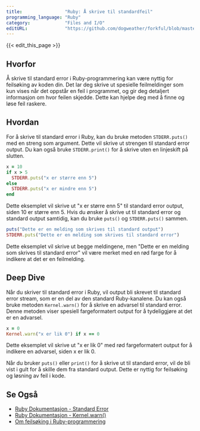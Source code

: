 ```yaml
---
title:                "Ruby: Å skrive til standardfeil"
programming_language: "Ruby"
category:             "Files and I/O"
editURL:              "https://github.com/dogweather/forkful/blob/master/content/no/ruby/writing-to-standard-error.md"
---
```


{{< edit_this_page >}}

## Hvorfor

Å skrive til standard error i Ruby-programmering kan være nyttig for feilsøking av koden din. Det lar deg skrive ut spesielle feilmeldinger som kun vises når det oppstår en feil i programmet, og gir deg detaljert informasjon om hvor feilen skjedde. Dette kan hjelpe deg med å finne og løse feil raskere.

## Hvordan

For å skrive til standard error i Ruby, kan du bruke metoden `STDERR.puts()` med en streng som argument. Dette vil skrive ut strengen til standard error output. Du kan også bruke `STDERR.print()` for å skrive uten en linjeskift på slutten.

```Ruby
x = 10
if x > 5
  STDERR.puts("x er større enn 5")
else
  STDERR.puts("x er mindre enn 5")
end
```

Dette eksemplet vil skrive ut "x er større enn 5" til standard error output, siden 10 er større enn 5. Hvis du ønsker å skrive ut til standard error og standard output samtidig, kan du bruke `puts()` og `STDERR.puts()` sammen.

```Ruby
puts("Dette er en melding som skrives til standard output")
STDERR.puts("Dette er en melding som skrives til standard error")
```

Dette eksemplet vil skrive ut begge meldingene, men "Dette er en melding som skrives til standard error" vil være merket med en rød farge for å indikere at det er en feilmelding.

## Deep Dive

Når du skriver til standard error i Ruby, vil output bli skrevet til standard error stream, som er en del av den standard Ruby-kanalene. Du kan også bruke metoden `Kernel.warn()` for å skrive en advarsel til standard error. Denne metoden viser spesiell fargeformatert output for å tydeliggjøre at det er en advarsel.

```Ruby
x = 0
Kernel.warn("x er lik 0") if x == 0
```

Dette eksemplet vil skrive ut "x er lik 0" med rød fargeformatert output for å indikere en advarsel, siden x er lik 0.

Når du bruker `puts()` eller `print()` for å skrive ut til standard error, vil de bli vist i gult for å skille dem fra standard output. Dette er nyttig for feilsøking og løsning av feil i kode.

## Se Også

- [Ruby Dokumentasjon - Standard Error](https://ruby-doc.org/core-2.7.1/IO.html#method-i-puts)
- [Ruby Dokumentasjon - Kernel.warn()](https://ruby-doc.org/core-2.7.1/Kernel.html#method-i-warn)
- [Om feilsøking i Ruby-programmering](https://www.rubyguides.com/2019/11/debugging-ruby/)